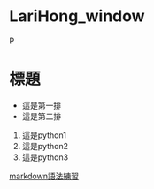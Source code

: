 # LariHong_window
P
# 標題
- 這是第一排
- 這是第二排
1. 這是python1
2. 這是python2
3. 這是python3

[markdown語法練習](./markdown練習/README.md)
